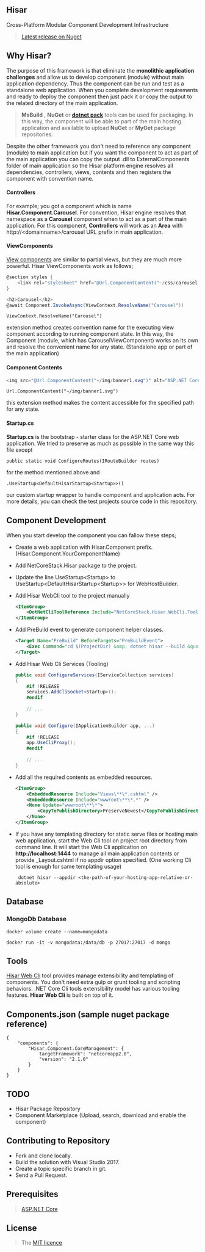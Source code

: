 ## Hisar
Cross-Platform Modular Component Development Infrastructure 

>[Latest release on Nuget](https://www.nuget.org/packages/NetCoreStack.Hisar/)


## Why Hisar?
The purpose of this framework is that eliminate the **monolithic application challenges** and allow us to develop component (module) without main application dependency. Thus the component can be run and test as a standalone web application. When you complete development requirements and ready to deploy the component then just pack it or copy the output to the related directory of the main application.

> **MsBuild** , **NuGet** or **[dotnet pack](https://docs.microsoft.com/en-us/dotnet/articles/core/tools/dotnet-pack)** tools can be used for packaging. In this way, the component will be able to part of the main hosting application and available to upload **NuGet** or **MyGet** package repositories. 

Despite the other framework you don't need to reference any component (module) to main application but if you want the component to act as part of the main application you can copy the output .dll to ExternalComponents folder of main application so the Hisar platform engine resolves all dependencies, controllers, views, contents and then registers the component with convention name.

#### Controllers

For example; you got a component which is name **Hisar.Component.Carousel**. For convention, Hisar engine resolves that namespace as a **Carousel** component when to act as a part of the main application. For this component, **Controllers** will work as an **Area** with http://\<domainname\>/carousel URL prefix in main application.

#### ViewComponents
[View components]((https://docs.microsoft.com/en-us/aspnet/core/mvc/views/view-components)) are similar to partial views, but they are much more powerful. Hisar ViewComponents work as follows;

```csharp
@section styles {
    <link rel="stylesheet" href="@Url.ComponentContent("~/css/carousel.css")" />
}

<h2>Carousel</h2>
@await Component.InvokeAsync(ViewContext.ResolveName("Carousel"))
```
    ViewContext.ResolveName("Carousel")

extension method creates convention name for the executing view component according to running component state. In this way, the Component (module, which has CarouselViewComponent) works on its own and resolve the convenient name for any state. (Standalone app or part of the main application)

#### Component Contents
```csharp
<img src="@Url.ComponentContent("~/img/banner1.svg")" alt="ASP.NET Core" class="img-responsive" />
```

    Url.ComponentContent("~/img/banner1.svg")

this extension method makes the content accessible for the specified path for any state.

#### Startup.cs

**Startup.cs** is the bootstrap - starter class for the ASP.NET Core web application. We tried to preserve as much as possible in the same way this file except 

    public static void ConfigureRoutes(IRouteBuilder routes)

for the method mentioned above and

    .UseStartup<DefaultHisarStartup<Startup>>()

our custom startup wrapper to handle component and application acts. For more details, you can check the test projects source code in this repository.

## Component Development
When you start develop the component you can fallow these steps;
 - Create a web application with Hisar.Component prefix. (Hisar.Component.YourComponentName)
 - Add NetCoreStack.Hisar package to the project.
 - Update the line UseStartup\<Startup> to UseStartup\<DefaultHisarStartup\<Startup>> for WebHostBuilder.
 - Add Hisar WebCli tool to the project manually
    ```xml
    <ItemGroup>
        <DotNetCliToolReference Include="NetCoreStack.Hisar.WebCli.Tools" Version="2.1.0" />
    </ItemGroup>
    ```
 - Add PreBuild event to generate component helper classes.
    ```xml
    <Target Name="PreBuild" BeforeTargets="PreBuildEvent">
        <Exec Command="cd $(ProjectDir) &amp; dotnet hisar --build &quot;$(ProjectDir)&quot;" />
    </Target>
    ```

- Add Hisar Web Cli Services (Tooling)
    ```csharp
    public void ConfigureServices(IServiceCollection services)
    {
        #if !RELEASE
        services.AddCliSocket<Startup>();
        #endif
        
        // ...
    }

    public void Configure(IApplicationBuilder app, ...)
    {
        #if !RELEASE
        app.UseCliProxy();
        #endif
        
        // ...
    }

    ```

 - Add all the required contents as embedded resources.
    ```xml
    <ItemGroup>
        <EmbeddedResource Include="Views\**\*.cshtml" />
        <EmbeddedResource Include="wwwroot\**\*.*" />
        <None Update="wwwroot\**\*">
            <CopyToPublishDirectory>PreserveNewest</CopyToPublishDirectory>
        </None>
    </ItemGroup>
    ```
 - If you have any templating directory for static serve files or hosting main web application, start the Web Cli tool on project root directory from command line. It will start the Web Cli application on **http://localhost:1444** to manage all main application contents or provide _Layout.cshtml if no appdir option specified. (One working Cli tool is enough for same templating usage)

        dotnet hisar --appdir <the-path-of-your-hosting-app-relative-or-absolute> 

## Database
### MongoDb Database 

    docker volume create --name=mongodata

    docker run -it -v mongodata:/data/db -p 27017:27017 -d mongo

## Tools
[Hisar Web Cli](https://github.com/NetCoreStack/Tools) tool provides manage extensibility and templating of components. You don't need extra gulp or grunt tooling and scripting behaviors. .NET Core Cli tools extensibility model has various tooling features. **Hisar Web Cli** is built on top of it.

## Components.json (sample nuget package reference)

    {
        "components": {
            "Hisar.Component.CoreManagement": {
                targetFramework": "netcoreapp2.0",
                "version": "2.1.0"
            }
        }
    }

## TODO
 - Hisar Package Repository
 - Component Marketplace (Upload, search, download and enable the component)

## Contributing to Repository
 - Fork and clone locally.
 - Build the solution with Visual Studio 2017.
 - Create a topic specific branch in git.
 - Send a Pull Request.

## Prerequisites
> [ASP.NET Core](https://github.com/aspnet/Home)

## License
> The [MIT licence](https://github.com/NetCoreStack/Hisar/blob/master/LICENSE.txt)